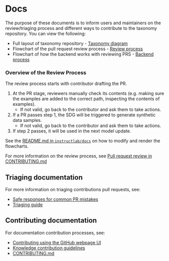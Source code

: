 # Docs

The purpose of these documents is to inform users and maintainers on the review/triaging process and different ways to contribute to the taxonomy repository. You can view the following:

- Full layout of taxonomy repository - [Taxonomy diagram](taxonomy_diagram.png)
- Flowchart of the pull request review process - [Review process](assets/review-process.png)
- Flowchart of how the backend works with reviewing PRS - [Backend process](assets/backend.png)
### Overview of the Review Process
The review process starts with contributor drafting the PR.
1. At the PR stage, reviewers manually check its contents (e.g. making sure the examples are added to the correct path, inspecting the contents of examples).
   - If not valid, go back to the contributor and ask them to take actions.
2. If a PR passes step 1, the SDG will be triggered to generate synthetic data samples.
   - If not valid, go back to the contributor and ask them to take actions.
3. If step 2 passes, it will be used in the next model update.

See the [README.md in `instructlab/docs`](https://github.com/instructlab/instructlab/blob/main/docs/README.md) on how to modify and render the flowcharts.

For more information on the review process, see [Pull request review in CONTRIBUTING.md](https://github.com/instructlab/taxonomy/blob/main/CONTRIBUTING.md#pull-request-review)

## Triaging documentation 

For more information on triaging contributions pull requests, see:

- [Safe responses for common PR mistakes](triaging/safe-responses.md)
- [Triaging guide](triaging/triaging-contributions.md)
## Contributing documentation

For documentation contribution processes, see:

- [Contributing using the GitHub webpage UI](contributing_via_GH_UI.md)
- [Knowledge contribution guidelines](knowledge-contribution-guide.md)
- [CONTRIBUTING.md](../CONTRIBUTING.md)